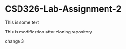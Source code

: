 # CSD326-Lab-Assignment-2

This is some text

This is modification after cloning repository

change 3
